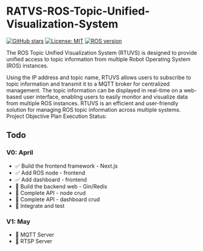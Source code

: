 # RATVS-ROS-Topic-Unified-Visualization-System

[![GitHub stars](https://img.shields.io/github/stars/Shonsama/RATVS-ROS-Topic-Unified-Visualization-System.svg)](https://github.com/Shonsama/RATVS-ROS-Topic-Unified-Visualization-System/stargazers)
[![License: MIT](https://img.shields.io/badge/License-MIT-yellow.svg)](https://opensource.org/licenses/MIT)
[![ROS version](https://img.shields.io/badge/ROS-Kinetic-blue.svg)](http://wiki.ros.org/kinetic)

The ROS Topic Unified Visualization System (RTUVS) is designed to provide unified access to topic information from multiple Robot Operating System (ROS) instances. 

Using the IP address and topic name, RTUVS allows users to subscribe to topic information and transmit it to a MQTT broker for centralized management. The topic information can be displayed in real-time on a web-based user interface, enabling users to easily monitor and visualize data from multiple ROS instances. RTUVS is an efficient and user-friendly solution for managing ROS topic information across multiple systems.
Project Objective Plan Execution Status:

## Todo

### V0: April

- ✅ Build the frontend framework - Next.js
- ✅ Add ROS node - frontend
- ✅ Add dashboard - frontend
- 🚧 Build the backend web - Gin/Redis
- 🚧 Complete API - node crud
- 📝 Complete API - dashboard crud
- 📝 Integrate and test

### V1: May

- 📝 MQTT Server
- 📝 RTSP Server
